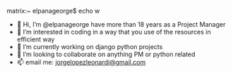 matrix:~ elpanageorge$ echo w
- 👋 Hi, I’m @elpanageorge have more than 18 years as a Project Manager
- 👀 I’m interested in coding in a way that you use of the resources in efficient way
- 🌱 I’m currently working on django python projects
- 💞️ I’m looking to collaborate on anything PM or python related
- 📫 email me: jorgelopezleonardi@gmail.com

<!---
elpanageorge/elpanageorge is a ✨ special ✨ repository because its `README.md` (this file) appears on your GitHub profile.
You can click the Preview link to take a look at your changes.
--->
